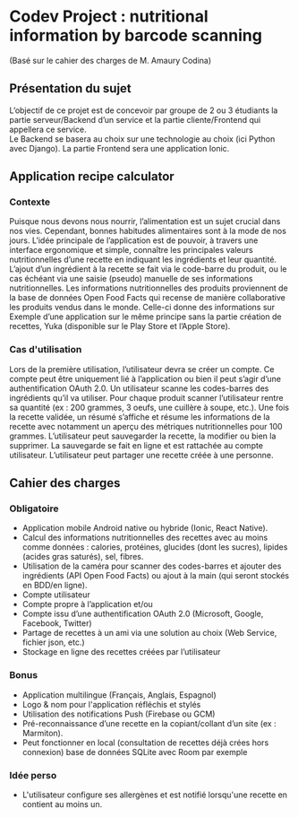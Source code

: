 # Codev Project : nutritional information by barcode scanning
(Basé sur le cahier des charges de M. Amaury Codina)


## Présentation du sujet
L’objectif de ce projet est de concevoir par groupe de 2 ou 3 étudiants la partie serveur/Backend d’un service et la partie cliente/Frontend qui appellera ce service.  
Le Backend se basera au choix sur une technologie au choix (ici Python avec Django). La partie Frontend sera une application Ionic.

## Application recipe calculator
### Contexte
Puisque nous devons nous nourrir, l’alimentation est un sujet crucial dans nos vies. Cependant,
bonnes habitudes alimentaires sont à la mode de nos jours.
L’idée principale de l’application est de pouvoir, à travers une interface ergonomique et simple,
connaître les principales valeurs nutritionnelles d’une recette en indiquant les ingrédients et leur
quantité. L’ajout d’un ingrédient à la recette se fait via le code-barre du produit, ou le cas échéant via
une saisie (pseudo) manuelle de ses informations nutritionnelles.
Les informations nutritionnelles des produits proviennent de la base de données Open Food Facts qui
recense de manière collaborative les produits vendus dans le monde. Celle-ci donne des informations
sur
Exemple d’une application sur le même principe sans la partie création de recettes, Yuka (disponible
sur le Play Store et l’Apple Store).

### Cas d'utilisation
Lors de la première utilisation, l’utilisateur devra se créer un compte. Ce compte peut être
uniquement lié à l’application ou bien il peut s’agir d’une authentification OAuth 2.0.
Un utilisateur scanne les codes-barres des ingrédients qu’il va utiliser.
Pour chaque produit scanner l’utilisateur rentre sa quantité (ex : 200 grammes, 3 oeufs, une cuillère à
soupe, etc.).
Une fois la recette validée, un résumé s’affiche et résume les informations de la recette avec
notamment un aperçu des métriques nutritionnelles pour 100 grammes.
L’utilisateur peut sauvegarder la recette, la modifier ou bien la supprimer.
La sauvegarde se fait en ligne et est rattachée au compte utilisateur.
L’utilisateur peut partager une recette créée à une personne.

## Cahier des charges
### Obligatoire
* Application mobile Android native ou hybride (Ionic, React Native).
* Calcul des informations nutritionnelles des recettes avec au moins comme données : calories,
protéines, glucides (dont les sucres), lipides (acides gras saturés), sel, fibres.
* Utilisation de la caméra pour scanner des codes-barres et ajouter des ingrédients (API Open Food
Facts) ou ajout à la main (qui seront stockés en BDD/en ligne).
* Compte utilisateur
* Compte propre à l’application et/ou
* Compte issu d’une authentification OAuth 2.0 (Microsoft, Google, Facebook, Twitter)
* Partage de recettes à un ami via une solution au choix (Web Service, fichier json, etc.)
* Stockage en ligne des recettes créées par l’utilisateur

### Bonus
* Application multilingue (Français, Anglais, Espagnol)
* Logo & nom pour l'application réfléchis et stylés
* Utilisation des notifications Push (Firebase ou GCM)
* Pré-reconnaissance d’une recette en la copiant/collant d’un site (ex : Marmiton).
* Peut fonctionner en local (consultation de recettes déjà crées hors connexion) base de données
SQLite avec Room par exemple

### Idée perso
* L'utilisateur configure ses allergènes et est notifié lorsqu'une recette en contient au moins un.
